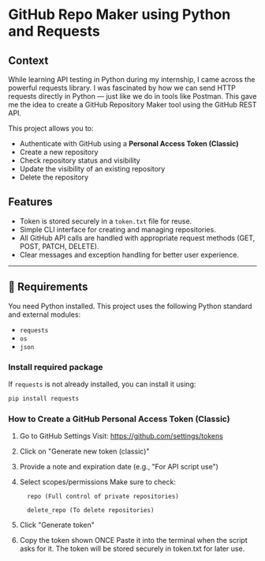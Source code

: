 # GitHub Repo Maker using Python and Requests

## Context

While learning API testing in Python during my internship, I came across the powerful requests library. I was fascinated by how we can send HTTP requests directly in Python — just like we do in tools like Postman. This gave me the idea to create a GitHub Repository Maker tool using the GitHub REST API.

This project allows you to:
- Authenticate with GitHub using a **Personal Access Token (Classic)**
- Create a new repository
- Check repository status and visibility
- Update the visibility of an existing repository
- Delete the repository

##  Features

- Token is stored securely in a `token.txt` file for reuse.
- Simple CLI interface for creating and managing repositories.
- All GitHub API calls are handled with appropriate request methods (GET, POST, PATCH, DELETE).
- Clear messages and exception handling for better user experience.

---

## 🔧 Requirements

You need Python installed. This project uses the following Python standard and external modules:

- `requests`
- `os`
- `json`

### Install required package

If `requests` is not already installed, you can install it using:

```bash
pip install requests
```

 ### How to Create a GitHub Personal Access Token (Classic)

1) Go to GitHub Settings
Visit: https://github.com/settings/tokens

2) Click on "Generate new token (classic)"

3) Provide a note and expiration date (e.g., "For API script use")

4) Select scopes/permissions
         Make sure to check:

         repo (Full control of private repositories)

         delete_repo (To delete repositories)

5) Click "Generate token"

6) Copy the token shown ONCE
   Paste it into the terminal when the script asks for it. The token will be stored securely in token.txt for later use.



